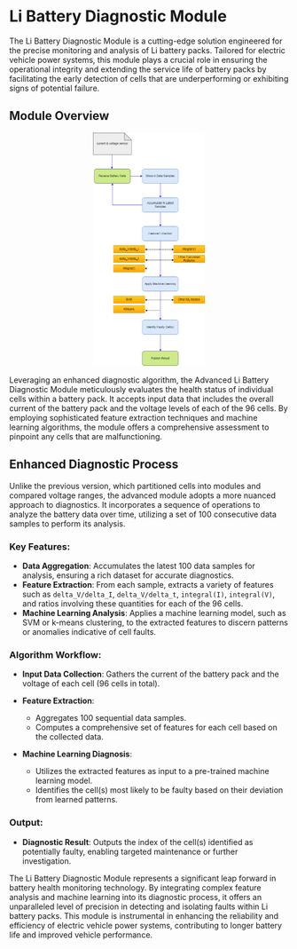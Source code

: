 # Li Battery Diagnostic Module

The Li Battery Diagnostic Module is a cutting-edge solution engineered for the precise monitoring and analysis of Li battery packs. Tailored for electric vehicle power systems, this module plays a crucial role in ensuring the operational integrity and extending the service life of battery packs by facilitating the early detection of cells that are underperforming or exhibiting signs of potential failure.

## Module Overview

<p align="center">
  <img src="workflow.png" alt="workflow" width="40%"/>
</p>

Leveraging an enhanced diagnostic algorithm, the Advanced Li Battery Diagnostic Module meticulously evaluates the health status of individual cells within a battery pack. It accepts input data that includes the overall current of the battery pack and the voltage levels of each of the 96 cells. By employing sophisticated feature extraction techniques and machine learning algorithms, the module offers a comprehensive assessment to pinpoint any cells that are malfunctioning.

## Enhanced Diagnostic Process

Unlike the previous version, which partitioned cells into modules and compared voltage ranges, the advanced module adopts a more nuanced approach to diagnostics. It incorporates a sequence of operations to analyze the battery data over time, utilizing a set of 100 consecutive data samples to perform its analysis.

### Key Features:

- **Data Aggregation**: Accumulates the latest 100 data samples for analysis, ensuring a rich dataset for accurate diagnostics.
- **Feature Extraction**: From each sample, extracts a variety of features such as `delta_V/delta_I`, `delta_V/delta_t`, `integral(I)`, `integral(V)`, and ratios involving these quantities for each of the 96 cells.
- **Machine Learning Analysis**: Applies a machine learning model, such as SVM or k-means clustering, to the extracted features to discern patterns or anomalies indicative of cell faults.

### Algorithm Workflow:

- **Input Data Collection**: Gathers the current of the battery pack and the voltage of each cell (96 cells in total).
  
- **Feature Extraction**:
  - Aggregates 100 sequential data samples.
  - Computes a comprehensive set of features for each cell based on the collected data.

- **Machine Learning Diagnosis**:
  - Utilizes the extracted features as input to a pre-trained machine learning model.
  - Identifies the cell(s) most likely to be faulty based on their deviation from learned patterns.

### Output:

- **Diagnostic Result**: Outputs the index of the cell(s) identified as potentially faulty, enabling targeted maintenance or further investigation.

The Li Battery Diagnostic Module represents a significant leap forward in battery health monitoring technology. By integrating complex feature analysis and machine learning into its diagnostic process, it offers an unparalleled level of precision in detecting and isolating faults within Li battery packs. This module is instrumental in enhancing the reliability and efficiency of electric vehicle power systems, contributing to longer battery life and improved vehicle performance.
